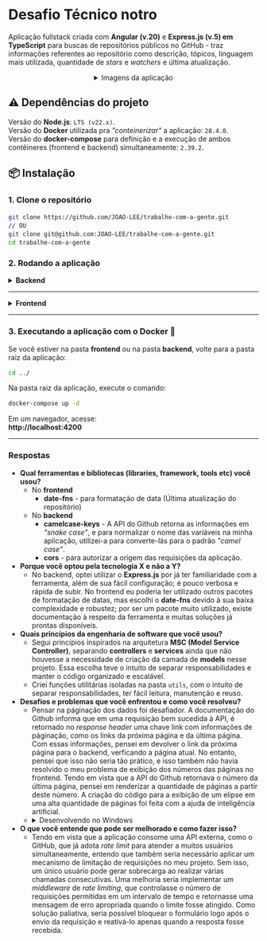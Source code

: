 # Desafio Técnico **notro**  

Aplicação fullstack criada com **Angular (v.20)** e **Express.js (v.5) em TypeScript** para buscas de repositórios públicos no GitHub - traz informações referentes ao repositório como descrição, tópicos, linguagem mais utilizada, quantidade de *stars* e *watchers* e última atualização.

<div align="center">
  <details>
    <summary>Imagens da aplicação</summary>
      <div display="flex">
        <img src="images/image-2.png" width="375" alt="Busca por repositórios ainda não realizada"  title="Busca por repositórios ainda não realizada"/>
        <img src="images/image-3.png" width="375" alt="Resultados de repositórios de acordo com a busca"  title="Resultados de repositórios de acordo com a busca"/>
        <img src="images/image-4.png" width="375" alt="Erro informando que repositórios com o termo da busca não foram encontrados"  title="Erro informando que repositórios com o termo da busca não foram encontrados"/>
        <img src="images/image-5.png" width="375" alt="Erro informando que o termo de busca é necessário"  title="Erro informando que o termo de busca é necessário"/>
      </div>
  </details>
</div>

## ⚠️ Dependências do projeto
Versão do **Node.js**: ```LTS (v22.x)```.<br>
Versão do **Docker** utilizada pra *"conteinerizar"* a aplicação: ```28.4.0```.<br>
Versão do **docker-compose** para definição e a execução de ambos contêineres (frontend e backend) simultaneamente: ```2.39.2```.
 
## 📦 Instalação

### 1. Clone o repositório

```bash
git clone https://github.com/JOAO-LEE/trabalhe-com-a-gente.git
// OU
git clone git@github.com:JOAO-LEE/trabalhe-com-a-gente.git
cd trabalhe-com-a-gente
```

### 2. Rodando a aplicação
<details>
<summary><b>Backend</b></summary>

### 1. Navegue até a pasta

```bash
cd frontend/
```

### 2. Instale as dependências

```bash
npm install
```

### 3. Inicie a aplicação

```bash
npm run dev
```
Você deve visualizar no terminal:
![Demonstração do backend da aplicação sendo executado](images/image-1.png)
</details>
<hr>
<details>
<summary><b>Frontend</b></summary>

### 1. Navegue até a pasta

```bash
cd frontend/
```

### 2. Instale as dependências

```bash
npm install
```

### 3. Inicie a aplicação

```bash
ng serve
```
Você deve visualizar no terminal:
![Demonstração do frontend da aplicação sendo executado](images/image.png)
</details>
<hr>

### 3. Executando a aplicação com o **Docker** 🐋

Se você estiver na pasta **frontend** ou na pasta **backend**, volte para a pasta raiz da aplicação:

```bash
cd ../
```

Na pasta raiz da aplicação, execute o comando:
```bash
docker-compose up -d
```
Em um navegador, acesse: <br>
**http://localhost:4200**
<hr>

### Respostas

- **Qual ferramentas e bibliotecas (libraries, framework, tools etc) você usou?**
   * No **frontend**
       - **date-fns** - para formatação de data (Última atualização do repositório)
    * No **backend**
       - **camelcase-keys** - A API do Github retorna as informações em *"snake case"*, e para normalizar o nome das variáveis na minha aplicação, utilizei-a para converte-lás para o padrão *"camel case"*.
       - **cors** - para autorizar a origem das requisições da aplicação.
- **Porque você optou pela tecnologia X e não a Y?** 
   * No backend, optei utilizar o **Express.js** por já ter familiaridade com a ferramenta, além de sua fácil configuração; é pouco verbosa e rápida de subir. No frontend eu poderia ter utilizado outros pacotes de formatação de datas, mas escolhi o **date-fns** devido à sua baixa complexidade e robustez; por ser um pacote muito utilizado, existe documentação à respeito da ferramenta e muitas soluções já prontas disponíveis. 
- **Quais princípios da engenharia de software que você usou?**
   - Segui princípios inspirados na arquitetura **MSC (Model Service Controller)**, separando **controllers** e **services** ainda que não houvesse a necessidade de criação da camada de **models** nesse projeto. Essa escolha teve o intuito de separar responsabilidades e manter o código organizado e escalável.
   - Criei funções utilitárias isoladas na pasta `utils`, com o intuito de separar responsabilidades, ter fácil leitura, manutenção e reuso.
- **Desafios e problemas que você enfrentou e como você resolveu?**  
    * Pensar na páginação dos dados foi desafiador. A documentação do Github informa que em uma requisiçào bem sucedida à API, é retornado no *response header* uma chave link com informações de páginação, como os links da próxima página e da última página. Com essas informações, pensei em devolver o link da próxima página para o backend, verficando a página atual. No entanto, pensei que isso não seria tão prático, e isso também não havia resolvido o meu problema de exibição dos números das páginas no frontend. Tendo em vista que a API do Github retornava o número da última página, pensei em renderizar a quantidade de páginas a partir deste número. A criação do código para a exibição de um elipse em uma alta quantidade de páginas foi feita com a ajuda de inteligência artificial.
    * <details><summary>Desenvolvendo no Windows</summary>Enquanto pensava em como fazer a páginação, fazia requisições à API do Github passando os <em>"query params"</em>  que a rota disponibiliza como  <em>"page"</em> e <em>"per_page"</em>, e mesmo passando <em>1</em> em <em>"per_page"</em>, a requisição me devolvia um JSON com quase 3400 linhas. Li e reli a documentação do Github, <a href="https://api.github.com/search/repositories?q=node&per_page=1&page=1">testei diretamente no browser e funcionava normalmente</a> e não entendia o que poderia estar de errado no código. Derrubei e subi a aplicação, testava os <em>"query params"</em>, e ainda não funcionava. Então tive a ideia de comentar trechos do código como o <code>app.ts</code>, e a API continuava funcionando normalmente, retornando os dados do Github. Reiniciei o computador e a aplicação funcionou como deveria, respeitando os <em>"query params"</em>. Pelo que pesquisei, o problema provavelmente era o Windows não ter matado processos antigos do meu computador.
   </details>
- **O que você entende que pode ser melhorado e como fazer isso?**
     - Tendo em vista que a aplicação consome uma API externa, como o GitHub, que já adota *rate limit* para atender a muitos usuários simultaneamente, entendo que também seria necessário aplicar um mecanismo de limitação de requisições no meu projeto. Sem isso, um único usuário pode gerar sobrecarga ao realizar várias chamadas consecutivas. Uma melhoria seria implementar um *middleware* de *rate limiting*, que controlasse o número de requisições permitidas em um intervalo de tempo e retornasse uma mensagem de erro apropriada quando o limite fosse atingido. Como solução paliativa, seria possível bloquear o formulário logo após o envio da requisição e reativá-lo apenas quando a resposta fosse recebida.
